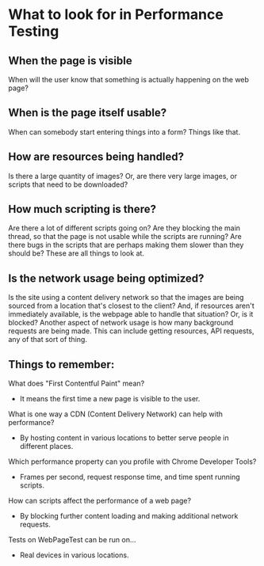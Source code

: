 # What to look for in Performance Testing

## When the page is visible
When will the user know that something is actually happening on the web page?

## When is the page itself usable?
When can somebody start entering things into a form? Things like that.

## How are resources being handled?
Is there a large quantity of images? Or, are there very large images, or scripts that need to be downloaded?

## How much scripting is there?
Are there a lot of different scripts going on? Are they blocking the main thread, so that the page is not usable while the scripts are running? Are there bugs in the scripts that are perhaps making them slower than they should be? These are all things to look at.

## Is the network usage being optimized?
Is the site using a content delivery network so that the images are being sourced from a location that's closest to the client? And, if resources aren't immediately available, is the webpage able to handle that situation? Or, is it blocked? Another aspect of network usage is how many background requests are being made. This can include getting resources, API requests, any of that sort of thing.

## Things to remember:

What does "First Contentful Paint" mean?
- It means the first time a new page is visible to the user.

What is one way a CDN (Content Delivery Network) can help with performance?
- By hosting content in various locations to better serve people in different places.

Which performance property can you profile with Chrome Developer Tools?
- Frames per second, request response time, and time spent running scripts.

How can scripts affect the performance of a web page?
- By blocking further content loading and making additional network requests.

Tests on WebPageTest can be run on...
- Real devices in various locations.